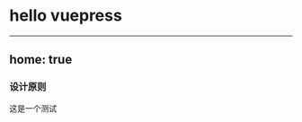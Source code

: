 # hello vuepress

---
home: true
---

### 设计原则

<div style="display:flex;justify-content: space-between;padding-bottom:40px">
  这是一个测试
</div>